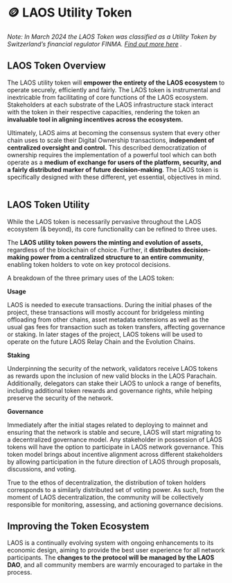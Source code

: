 # 🪙 LAOS Utility Token

_Note: In March 2024 the LAOS Token was classified as a Utility Token by Switzerland’s financial regulator FINMA._ [_Find out more here_](https://x.com/laosnetwork/status/1772925616473432237) _._

## LAOS Token Overview

The LAOS utility token will **empower the entirety of the LAOS ecosystem** to operate securely, efficiently and fairly. The LAOS token is instrumental and inextricable from facilitating of core functions of the LAOS ecosystem. Stakeholders at each substrate of the LAOS infrastructure stack interact with the token in their respective capacities, rendering the token an **invaluable tool in aligning incentives across the ecosystem.**&#x20;

Ultimately, LAOS aims at becoming the consensus system that every other chain uses to scale their Digital Ownership transactions, **independent of centralized oversight and control.** This described democratization of ownership requires the implementation of a powerful tool which can both operate as a **medium of exchange for users of the platform, security, and a fairly distributed marker of future decision-making**. The LAOS token is specifically designed with these different, yet essential, objectives in mind.&#x20;

<figure><img src="/img/9_LAOS_Gitbook_assets_Token-Utility.jpg" alt=""></img><figcaption></figcaption></figure>

## LAOS Token Utility&#x20;

While the LAOS token is necessarily pervasive throughout the LAOS ecosystem (& beyond), its core functionality can be refined to three uses.&#x20;

The **LAOS utility token powers the minting and evolution of assets,** regardless of the blockchain of choice. Further, it **distributes decision-making power from a centralized structure to an entire community**, enabling token holders to vote on key protocol decisions.

A breakdown of the three primary uses of the LAOS token:&#x20;

**Usage**&#x20;

LAOS is needed to execute transactions. During the initial phases of the project, these transactions will mostly account for bridgeless minting offloading from other chains, asset metadata extensions as well as the usual gas fees for transaction such as token transfers, affecting governance or staking. In later stages of the project, LAOS tokens will be used to operate on the future LAOS Relay Chain and the Evolution Chains.&#x20;

**Staking**

Underpinning the security of the network, validators receive LAOS tokens as rewards upon the inclusion of new valid blocks in the LAOS Parachain. Additionally, delegators can stake their LAOS to unlock a range of benefits, including additional token rewards and governance rights, while helping preserve the security of the network.&#x20;

**Governance**

Immediately after the initial stages related to deploying to mainnet and ensuring that the network is stable and secure, LAOS will start migrating to a decentralized governance model. Any stakeholder in possession of LAOS tokens will have the option to participate in LAOS network governance. This token model brings about incentive alignment across different stakeholders by allowing participation in the future direction of LAOS through proposals, discussions, and voting.

True to the ethos of decentralization, the distribution of token holders corresponds to a similarly distributed set of voting power. As such, from the moment of LAOS decentralization, the community will be collectively responsible for monitoring, assessing, and actioning governance decisions.&#x20;

## Improving the Token Ecosystem

LAOS is a continually evolving system with ongoing enhancements to its economic design, aiming to provide the best user experience for all network participants. The **changes to the protocol will be managed by the LAOS DAO**, and all community members are warmly encouraged to partake in the process.&#x20;
